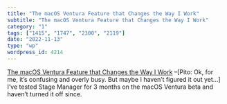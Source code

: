 ```yaml
---
title: "The macOS Ventura Feature that Changes the Way I Work"
subtitle: "The macOS Ventura Feature that Changes the Way I Work"
category: "1"
tags: ["1415", "1747", "2300", "2119"]
date: "2022-11-13"
type: "wp"
wordpress_id: 4214
---
```

[ The macOS Ventura Feature that Changes the Way I Work]( https://medium.com/@_alecfox/the-macos-ventura-feature-that-changes-the-way-i-work-4de02a20e905) –[Pito: Ok, for me, it’s confusing and overly busy. But maybe I haven’t figured it out yet…] I’ve tested Stage Manager for 3 months on the macOS Ventura beta and haven’t turned it off since.